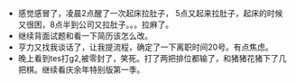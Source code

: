 + 感觉感冒了，凌晨2点醒了一次起床拉肚子， 5点又起来拉肚子，起床的时候又很困，8点半到公司又拉肚子。。。拉麻了。
+ 继续背面试题和看一下简历该怎么改。
+ 亨力又找我谈话了，让我提流程，确定了一下离职时间20号。有点焦虑。
+ 晚上看到tes打g2,被零封了，笑死。打了两把排位都输了，和猪猪花猪下了几把棋。继续看庆余年特别版第一季。